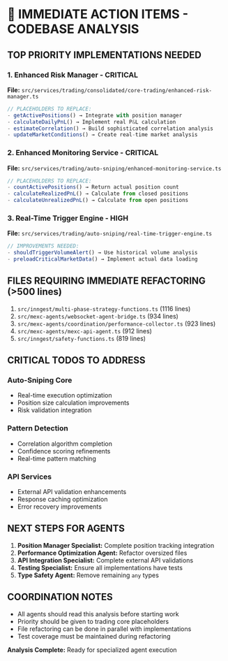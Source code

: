 # 🚨 IMMEDIATE ACTION ITEMS - CODEBASE ANALYSIS

## TOP PRIORITY IMPLEMENTATIONS NEEDED

### 1. Enhanced Risk Manager - CRITICAL
**File:** `src/services/trading/consolidated/core-trading/enhanced-risk-manager.ts`
```typescript
// PLACEHOLDERS TO REPLACE:
- getActivePositions() → Integrate with position manager
- calculateDailyPnL() → Implement real P&L calculation  
- estimateCorrelation() → Build sophisticated correlation analysis
- updateMarketConditions() → Create real-time market analysis
```

### 2. Enhanced Monitoring Service - CRITICAL  
**File:** `src/services/trading/auto-sniping/enhanced-monitoring-service.ts`
```typescript
// PLACEHOLDERS TO REPLACE:
- countActivePositions() → Return actual position count
- calculateRealizedPnL() → Calculate from closed positions
- calculateUnrealizedPnL() → Calculate from open positions
```

### 3. Real-Time Trigger Engine - HIGH
**File:** `src/services/trading/auto-sniping/real-time-trigger-engine.ts`
```typescript
// IMPROVEMENTS NEEDED:
- shouldTriggerVolumeAlert() → Use historical volume analysis
- preloadCriticalMarketData() → Implement actual data loading
```

## FILES REQUIRING IMMEDIATE REFACTORING (>500 lines)

1. `src/inngest/multi-phase-strategy-functions.ts` (1116 lines)
2. `src/mexc-agents/websocket-agent-bridge.ts` (934 lines)  
3. `src/mexc-agents/coordination/performance-collector.ts` (923 lines)
4. `src/mexc-agents/mexc-api-agent.ts` (912 lines)
5. `src/inngest/safety-functions.ts` (819 lines)

## CRITICAL TODOS TO ADDRESS

### Auto-Sniping Core
- Real-time execution optimization
- Position size calculation improvements
- Risk validation integration

### Pattern Detection  
- Correlation algorithm completion
- Confidence scoring refinements
- Real-time pattern matching

### API Services
- External API validation enhancements
- Response caching optimization
- Error recovery improvements

## NEXT STEPS FOR AGENTS

1. **Position Manager Specialist:** Complete position tracking integration
2. **Performance Optimization Agent:** Refactor oversized files
3. **API Integration Specialist:** Complete external API validations
4. **Testing Specialist:** Ensure all implementations have tests
5. **Type Safety Agent:** Remove remaining `any` types

## COORDINATION NOTES

- All agents should read this analysis before starting work
- Priority should be given to trading core placeholders
- File refactoring can be done in parallel with implementations
- Test coverage must be maintained during refactoring

**Analysis Complete:** Ready for specialized agent execution